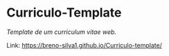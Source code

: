 # Curriculo-Template
_Template de um curriculum vitae web._

Link: https://breno-silva1.github.io/Curriculo-template/
